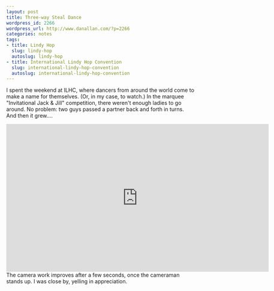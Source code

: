 ```yaml
---
layout: post
title: Three-way Steal Dance
wordpress_id: 2266
wordpress_url: http://www.danallan.com/?p=2266
categories: notes
tags:
- title: Lindy Hop
  slug: lindy-hop
  autoslug: lindy-hop
- title: International Lindy Hop Convention
  slug: international-lindy-hop-convention
  autoslug: international-lindy-hop-convention
---
```


I spent the weekend at ILHC, where dancers from around the world come to make a name for themselves. (Or, in my case, to watch.) In the marquee "Invitational Jack & Jill" competition, there weren't enough ladies to go around. No problem: two guys passed a partner back and forth in turns. And then it grew....
<iframe width="700" height="394" src="http://www.youtube.com/embed/6-GRtdkLVSI" frameborder="0" allowfullscreen></iframe>
The camera work improves after a few seconds, once the cameraman stands up. I was close by, yelling in appreciation.
